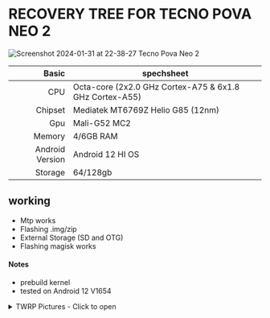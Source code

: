 # RECOVERY TREE FOR TECNO POVA NEO 2
![Screenshot 2024-01-31 at 22-38-27 Tecno Pova Neo 2](https://github.com/DH-HEART048/twrp_tecno_pova-neo-2/assets/137413988/78a55151-f1ba-47e1-9109-7cf41ae1d29d)

| Basic         | spechsheet |
|--------------:|-----------|
|CPU            | Octa-core (2x2.0 GHz Cortex-A75 & 6x1.8 GHz Cortex-A55)|
|Chipset        | Mediatek MT6769Z Helio G85 (12nm)    |
|Gpu            | Mali-G52 MC2      |
|Memory         |4/6GB RAM
|Android Version|Android 12 HI OS|
|Storage        |64/128gb|

## working
- Mtp works
- Flashing .img/zip
- External Storage (SD and OTG)
- Flashing magisk works 

#### Notes
- prebuild kernel
- tested on Android 12 V1654

<details><summary>TWRP Pictures - Click to open</summary>
<p>

![photo1706266591](https://github.com/DH-HEART048/twrp_tecno_pova-neo-2/assets/137413988/e8af63aa-26bb-4eac-be57-a61447bcf4fd)
![photo1706266591(1)](https://github.com/DH-HEART048/twrp_tecno_pova-neo-2/assets/137413988/f8a9f4a2-29da-43cc-9f32-85f801ce1993)
![photo1706266591(2)](https://github.com/DH-HEART048/twrp_tecno_pova-neo-2/assets/137413988/2857c9f5-ae9e-4512-88f2-fd302dd44ee4)
![photo1706266591(3)](https://github.com/DH-HEART048/twrp_tecno_pova-neo-2/assets/137413988/ab79dc09-cc26-4b11-9447-8b23d5215e46)
![photo1706266591(4)](https://github.com/DH-HEART048/twrp_tecno_pova-neo-2/assets/137413988/ba22cda0-bb25-492b-a18c-3ecca7e64547)
![photo1706266591(5)](https://github.com/DH-HEART048/twrp_tecno_pova-neo-2/assets/137413988/1ea29327-c8ad-4294-a043-c95d4e6ea31c)

#### flashing

```bash
fastboot
fastboot flash boot twrp.img
```
